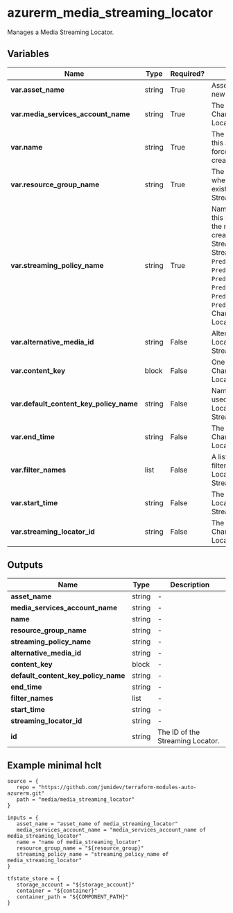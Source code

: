 # azurerm_media_streaming_locator

Manages a Media Streaming Locator.

## Variables

| Name | Type | Required? |  Description |
| ---- | ---- | --------- |  ----------- |
| **var.asset_name** | string | True | Asset Name. Changing this forces a new Streaming Locator to be created. | 
| **var.media_services_account_name** | string | True | The Media Services account name. Changing this forces a new Streaming Locator to be created. | 
| **var.name** | string | True | The name which should be used for this Streaming Locator. Changing this forces a new Streaming Locator to be created. | 
| **var.resource_group_name** | string | True | The name of the Resource Group where the Streaming Locator should exist. Changing this forces a new Streaming Locator to be created. | 
| **var.streaming_policy_name** | string | True | Name of the Streaming Policy used by this Streaming Locator. Either specify the name of Streaming Policy you created or use one of the predefined Streaming Policies. The predefined Streaming Policies available are: `Predefined_DownloadOnly`, `Predefined_ClearStreamingOnly`, `Predefined_DownloadAndClearStreaming`, `Predefined_ClearKey`, `Predefined_MultiDrmCencStreaming` and `Predefined_MultiDrmStreaming`. Changing this forces a new Streaming Locator to be created. | 
| **var.alternative_media_id** | string | False | Alternative Media ID of this Streaming Locator. Changing this forces a new Streaming Locator to be created. | 
| **var.content_key** | block | False | One or more `content_key` blocks. Changing this forces a new Streaming Locator to be created. | 
| **var.default_content_key_policy_name** | string | False | Name of the default Content Key Policy used by this Streaming Locator.Changing this forces a new Streaming Locator to be created. | 
| **var.end_time** | string | False | The end time of the Streaming Locator. Changing this forces a new Streaming Locator to be created. | 
| **var.filter_names** | list | False | A list of names of asset or account filters which apply to this Streaming Locator. Changing this forces a new Streaming Locator to be created. | 
| **var.start_time** | string | False | The start time of the Streaming Locator. Changing this forces a new Streaming Locator to be created. | 
| **var.streaming_locator_id** | string | False | The ID of the Streaming Locator. Changing this forces a new Streaming Locator to be created. | 



## Outputs

| Name | Type | Description |
| ---- | ---- | --------- | 
| **asset_name** | string  | - | 
| **media_services_account_name** | string  | - | 
| **name** | string  | - | 
| **resource_group_name** | string  | - | 
| **streaming_policy_name** | string  | - | 
| **alternative_media_id** | string  | - | 
| **content_key** | block  | - | 
| **default_content_key_policy_name** | string  | - | 
| **end_time** | string  | - | 
| **filter_names** | list  | - | 
| **start_time** | string  | - | 
| **streaming_locator_id** | string  | - | 
| **id** | string  | The ID of the Streaming Locator. | 

## Example minimal hclt

```hcl
source = {
   repo = "https://github.com/jumidev/terraform-modules-auto-azurerm.git" 
   path = "media/media_streaming_locator" 
}

inputs = {
   asset_name = "asset_name of media_streaming_locator" 
   media_services_account_name = "media_services_account_name of media_streaming_locator" 
   name = "name of media_streaming_locator" 
   resource_group_name = "${resource_group}" 
   streaming_policy_name = "streaming_policy_name of media_streaming_locator" 
}

tfstate_store = {
   storage_account = "${storage_account}" 
   container = "${container}" 
   container_path = "${COMPONENT_PATH}" 
}


```